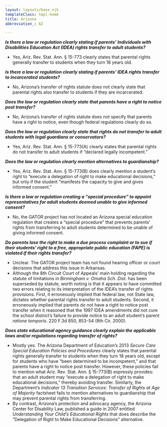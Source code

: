 ```yaml
---
layout: layouts/base.njk
templateClass: tmpl-home
title: Arizona
abbreviation_: AZ

---
```

**_Is there a law or regulation clearly stating if parents’ Individuals with Disabilities Education Act (IDEA) rights transfer to adult students?_**

* Yes, Ariz. Rev. Stat. Ann. § 15-773 clearly states that parental rights generally transfer to students when they turn 18 years old.

**_Is there a law or regulation clearly stating if parents’ IDEA rights transfer to incarcerated students?_**

* No, Arizona’s transfer of rights statute does not clearly state that parental rights also transfer to students if they are incarcerated.

**_Does the law or regulation clearly state that parents have a right to notice post transfer?_**

* No, Arizona’s transfer of rights statute does not specify that parents have a right to notice, even though federal regulations clearly do so.

**_Does the law or regulation clearly state that rights do not transfer to adult students with legal guardians or conservators?_**

* Yes, Ariz. Rev. Stat. Ann. § 15-773(A) clearly states that parental rights do not transfer to adult students if “declared legally incompetent.”

**_Does the law or regulation clearly mention alternatives to guardianship?_**

* Yes, Ariz. Rev. Stat. Ann. § 15-773(B) does clearly mention a student’s right to “execute a delegation of right to make educational decisions,” but only if the student “manifests the capacity to give and gives informed consent.”

**_Is there a law or regulation creating a “special procedure” to appoint representatives for adult students deemed unable to give informed consent?_**

* No, the GATOR project has not located an Arizona special education regulation that creates a “special procedure” that prevents parents’ rights from transferring to adult students determined to be unable of giving informed consent.

**_Do parents lose the right to make a due process complaint or to sue if their students’ right to a free, appropriate public education (FAPE) is violated if their rights transfer?_**

* Unclear. The GATOR project team has not found hearing officer or court decisions that address this issue in Arkansas.
* Although the 8th Circuit Court of Appeals’ main holding regarding the statute of limitations in _Birmingham v. Omaha Sch. Dist._ has been superseded by statute, worth noting is that it appears to have committed two errors relating to its interpretation of the IDEA’s transfer of rights provisions. First, it erroneously implied that federal law, not State law, dictates whether parental rights transfer to adult students. Second, it erroneously implied that parents do not have a right to notice post transfer when it reasoned that the 1997 IDEA amendments did not cure the school district’s failure to provide notice to an adult student’s parent _ratione temporis_. 220 F.3d 850, 853-54 (8th Cir. 2000).

**_Does state educational agency guidance clearly explain the applicable laws and/or regulations regarding transfer of rights?_**

* Mostly yes. The Arizona Department of Education’s 2013 _Secure Care Special Education Policies and Procedures_ clearly states that parental rights generally transfer to students when they turn 18 years old, except for students who have “been determined to be incompetent,” and that parents have a right to notice post transfer. However, these policies fail to mention what Ariz. Rev. Stat. Ann. § 15-773(B) expressly provides: that an adult student may “execute a delegation of right to make educational decisions,” thereby avoiding transfer. Similarly, the Department’s _Indicator 13 Transition Services: Transfer of Rights at Age of Majority_ factsheet fails to mention alternatives to guardianship that may prevent parental rights from transferring.
* By contrast, Arizona’s protection and advocacy agency, the Arizona Center for Disability Law, published a guide in 2007 entitled _Understanding Your Child’s Educational Rights_ that does describe the “Delegation of Right to Make Educational Decisions” alternative.